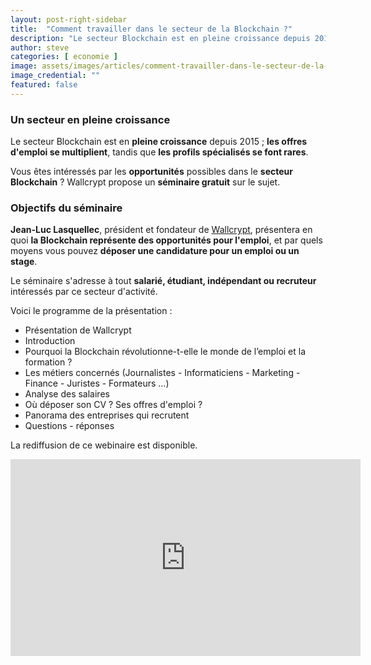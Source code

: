 ```yaml
---
layout: post-right-sidebar
title:  "Comment travailler dans le secteur de la Blockchain ?"
description: "Le secteur Blockchain est en pleine croissance depuis 2015 ; les offres d'emploi se multiplient, tandis que les profils spécialisés Blockchain se raréfient."
author: steve
categories: [ economie ]
image: assets/images/articles/comment-travailler-dans-le-secteur-de-la-blockchain-et-des-cryptomonnaies/1.png
image_credential: ""
featured: false
---
```


### Un secteur en pleine croissance

Le secteur Blockchain est en **pleine croissance** depuis 2015 ; **les offres d'emploi se multiplient**, tandis que **les profils spécialisés se font rares**.

Vous êtes intéressés par les **opportunités** possibles dans le **secteur Blockchain** ? Wallcrypt propose un **séminaire gratuit** sur le sujet. 

### Objectifs du séminaire

**Jean-Luc Lasquellec**, président et fondateur de [Wallcrypt](http://www.wallcrypt.com/), présentera en quoi **la Blockchain représente des opportunités pour l'emploi**, et par quels moyens vous pouvez **déposer une candidature pour un emploi ou un stage**. 

Le séminaire s'adresse à tout **salarié, étudiant, indépendant ou recruteur** intéressés par ce secteur d'activité.

Voici le programme de la présentation : 

- Présentation de Wallcrypt
- Introduction 
- Pourquoi la Blockchain révolutionne-t-elle le monde de l’emploi et la formation ?
- Les métiers concernés (Journalistes - Informaticiens - Marketing - Finance - Juristes - Formateurs ...)
- Analyse des salaires
- Où déposer son CV ? Ses offres d'emploi ?
- Panorama des entreprises qui recrutent
- Questions - réponses

La rediffusion de ce webinaire est disponible.
<iframe width="560" height="315" src="https://www.youtube.com/embed/I3eadOjBfT4" frameborder="0" allow="accelerometer; autoplay; encrypted-media; gyroscope; picture-in-picture" allowfullscreen></iframe>